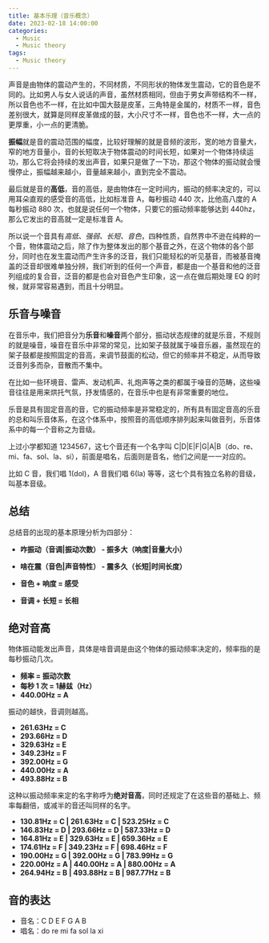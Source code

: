 ```yaml
---
title: 基本乐理（音乐概念）
date: 2023-02-18 14:00:00
categories:
  - Music
  - Music theory
tags:
  - Music theory
---
```


声音是由物体的震动产生的，不同材质，不同形状的物体发生震动，它的音色是不同的。比如男人与女人说话的声音，虽然材质相同，但由于男女声带结构不一样，所以音色也不一样，在比如中国大鼓是皮革，三角特是金属的，材质不一样，音色差别很大，就算是同样皮革做成的鼓，大小尺寸不一样，音色也不一样，大一点的更厚重，小一点的更清脆。

<!-- more -->

**振幅**就是音的震动范围的幅度，比较好理解的就是音频的波形，宽的地方音量大，窄的地方音量小，音的长短取决于物体震动的时间长短，如果对一个物体持续运功，那么它将会持续的发出声音，如果只是做了一下功，那这个物体的振动就会慢慢停止，振幅越来越小，音量越来越小，直到完全不震动。

最后就是音的**高低**，音的高低，是由物体在一定时间内，振动的频率决定的，可以用耳朵直观的感受音的高低，比如标准音 A，每秒振动 440 次，比他高八度的 A 每秒振动 880 次，也就是说任何一个物体，只要它的振动频率能够达到 440hz，那么它发出的音高就一定是标准音 A。

所以说一个音具有*高低、强弱、长短、音色*，四种性质，自然界中不逊在纯粹的一个音，物体震动之后，除了作为整体发出的那个基音之外，在这个物体的各个部分，同时也在发生震动而产生许多的泛音，我们只能轻松的听见基音，而被基音掩盖的泛音却很难单独分辨，我们听到的任何一个声音，都是由一个基音和他的泛音列组成的复合音，泛音的都是也会对音色产生印象，这一点在做后期处理 EQ 的时候，就非常容易遇到，而且十分明显。


## 乐音与噪音

在音乐中，我们把音分为**乐音**和**噪音**两个部分，振动状态规律的就是乐音，不规则的就是噪音，噪音在音乐中非常的常见，比如架子鼓就属于噪音乐器，虽然现在的架子鼓都是按照固定的音高，来调节鼓面的松动，但它的频率并不稳定，从而导致泛音列多而杂，音散而不集中。

在比如一些环境音、雷声、发动机声、礼炮声等之类的都属于噪音的范畴，这些噪音往往是用来烘托气氛，抒发情感的，在音乐中也是有非常重要的地位。

乐音是具有固定音高的音，它的振动频率是非常稳定的，所有具有固定音高的乐音的总和叫乐音体系，在这个体系中，按照音的高低顺序排列起来叫做音列，乐音体系中的每一个音称之为音级。

上过小学都知道 1234567，这七个音还有一个名字叫 C|D|E|F|G|A|B（do、re、mi、fa、sol、la、si），前面是唱名，后面则是音名，他们之间是一一对应的。

比如 C 音，我们唱 1(dol)，A 音我们唱 6(la) 等等，这七个具有独立名称的音级，叫基本音级。

## 总结

总结音的出现的基本原理分析为四部分：

- **咋振动（音调|振动次数） - 振多大（响度|音量大小）**

- **啥在震（音色|声音特性） - 震多久（长短|时间长度）**

- **音色 + 响度 = 感受**
- **音调 + 长短 = 长相**

## 绝对音高

物体振动能发出声音，具体是啥音调是由这个物体的振动频率决定的，频率指的是每秒振动几次。 

- **频率 = 振动次数**
- **每秒 1 次 = 1赫兹（Hz）**
- **440.00Hz = A**


振动的越快，音调则越高。

- **261.63Hz = C**
- **293.66Hz = D**
- **329.63Hz = E**
- **349.23Hz = F**
- **392.00Hz = G**
- **440.00Hz = A**
- **493.88Hz = B**

这种以振动频率来定的名字称呼为**绝对音高**，同时还规定了在这些音的基础上、频率每翻倍，或减半的音还叫同样的名字。

- **130.81Hz = C | 261.63Hz = C | 523.25Hz = C**
- **146.83Hz = D | 293.66Hz = D | 587.33Hz = D**
- **164.81Hz = E | 329.63Hz = E | 659.36Hz = E**
- **174.61Hz = F | 349.23Hz = F | 698.46Hz = F**
- **190.00Hz = G | 392.00Hz = G | 783.99Hz = G**
- **220.00Hz = A | 440.00Hz = A | 880.00Hz = A**
- **264.94Hz = B | 493.88Hz = B | 987.77Hz = B** 

## 音的表达

- 音名：C D E F G A B
- 唱名：do re mi fa sol la xi
